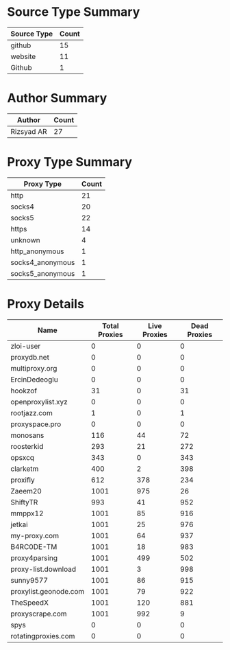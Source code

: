 # Source Type Summary

| Source Type | Count |
|-------------|-------|
| github | 15 |
| website | 11 |
| Github | 1 |


# Author Summary

| Author | Count |
|--------|-------|
| Rizsyad AR | 27 |


# Proxy Type Summary

| Proxy Type | Count |
|------------|-------|
| http | 21 |
| socks4 | 20 |
| socks5 | 22 |
| https | 14 |
| unknown | 4 |
| http_anonymous | 1 |
| socks4_anonymous | 1 |
| socks5_anonymous | 1 |


# Proxy Details

| Name | Total Proxies | Live Proxies | Dead Proxies |
|------|---------------|--------------|---------------|
| zloi-user | 0 | 0 | 0 |
| proxydb.net | 0 | 0 | 0 |
| multiproxy.org | 0 | 0 | 0 |
| ErcinDedeoglu | 0 | 0 | 0 |
| hookzof | 31 | 0 | 31 |
| openproxylist.xyz | 0 | 0 | 0 |
| rootjazz.com | 1 | 0 | 1 |
| proxyspace.pro | 0 | 0 | 0 |
| monosans | 116 | 44 | 72 |
| roosterkid | 293 | 21 | 272 |
| opsxcq | 343 | 0 | 343 |
| clarketm | 400 | 2 | 398 |
| proxifly | 612 | 378 | 234 |
| Zaeem20 | 1001 | 975 | 26 |
| ShiftyTR | 993 | 41 | 952 |
| mmppx12 | 1001 | 85 | 916 |
| jetkai | 1001 | 25 | 976 |
| my-proxy.com | 1001 | 64 | 937 |
| B4RC0DE-TM | 1001 | 18 | 983 |
| proxy4parsing | 1001 | 499 | 502 |
| proxy-list.download | 1001 | 3 | 998 |
| sunny9577 | 1001 | 86 | 915 |
| proxylist.geonode.com | 1001 | 79 | 922 |
| TheSpeedX | 1001 | 120 | 881 |
| proxyscrape.com | 1001 | 992 | 9 |
| spys | 0 | 0 | 0 |
| rotatingproxies.com | 0 | 0 | 0 |
